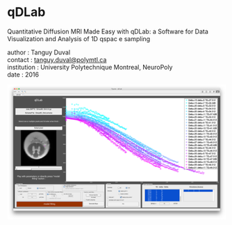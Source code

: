 # qDLab
Quantitative Diffusion MRI Made Easy with qDLab: a Software for Data Visualization and Analysis of 1D qspac
e sampling

author : Tanguy Duval    
contact : tanguy.duval@polymtl.ca          
institution : University Polytechnique Montreal, NeuroPoly   
date : 2016 

<img src="doc/ScreenShot_1voxelfitting.png" width="800px" align="center" />
